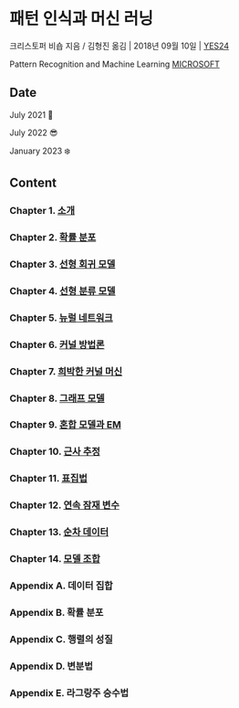 # 패턴 인식과 머신 러닝

크리스토퍼 비숍 지음 / 김형진 옮김 | 2018년 09월 10일 | [YES24](http://www.yes24.com/Product/Goods/64189352)

Pattern Recognition and Machine Learning [MICROSOFT](https://www.microsoft.com/en-us/research/uploads/prod/2006/01/Bishop-Pattern-Recognition-and-Machine-Learning-2006.pdf)

## Date

July 2021 :gun:

July 2022 :sunglasses:

January 2023 :snowflake:

## Content

### Chapter 1. [소개](C01_Introduction.md)

### Chapter 2. [확률 분포](C02_Probability-Distributions.md)

### Chapter 3. [선형 회귀 모델](C03_Linear-Models-for-Regression.md)

### Chapter 4. [선형 분류 모델](C04_Linear-Models-for-Classification.md)

### Chapter 5. [뉴럴 네트워크](C05_Neural-Networks.md)

### Chapter 6. [커널 방법론](C06_Kernel-Methods.md)

### Chapter 7. [희박한 커널 머신](C07_Sparse-Kernel-Machines.md)

### Chapter 8. [그래프 모델](C08_Graphical-Models.md)

### Chapter 9. [혼합 모델과 EM](C09_Mixture-Models-and-EM.md)

### Chapter 10. [근사 추정](C10_Approximate-Inference.md)

### Chapter 11. [표집법](C11_Sampling-Methods.md)

### Chapter 12. [연속 잠재 변수](C12_Continuous-Latent-Variables.md)

### Chapter 13. [순차 데이터](C13_Sequential-Data.md)

### Chapter 14. [모델 조합](C14_Combining-Models.md)

### Appendix A. 데이터 집합

### Appendix B. 확률 분포

### Appendix C. 행렬의 성질

### Appendix D. 변분법

### Appendix E. 라그랑주 승수법
